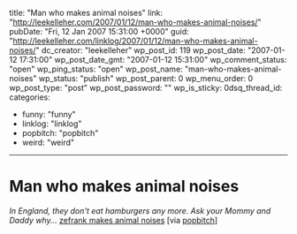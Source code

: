 title: "Man who makes animal noises"
link: "http://leekelleher.com/2007/01/12/man-who-makes-animal-noises/"
pubDate: "Fri, 12 Jan 2007 15:31:00 +0000"
guid: "http://leekelleher.com/linklog/2007/01/12/man-who-makes-animal-noises/"
dc_creator: "leekelleher"
wp_post_id: 119
wp_post_date: "2007-01-12 17:31:00"
wp_post_date_gmt: "2007-01-12 15:31:00"
wp_comment_status: "open"
wp_ping_status: "open"
wp_post_name: "man-who-makes-animal-noises"
wp_status: "publish"
wp_post_parent: 0
wp_menu_order: 0
wp_post_type: "post"
wp_post_password: ""
wp_is_sticky: 0dsq_thread_id: 
categories:
  - funny: "funny"
  - linklog: "linklog"
  - popbitch: "popbitch"
  - weird: "weird"

---

# Man who makes animal noises

<em>In England, they don't eat hamburgers any more. Ask your Mommy and Daddy why...</em> <a href="http://www.zefrank.com/forella/swfs/index.html">zefrank makes animal noises</a> [via <a href="http://www.popbitch.com/">popbitch</a>]